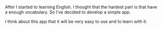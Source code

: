 After I started to learning English. I thought that the hardest part is that have a enough vocabulary.
So I've decided to develop a simple app. 

I think about this app that it will be very easy to use and to learn with it.
